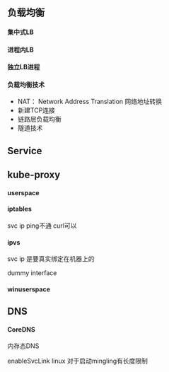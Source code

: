 
## 负载均衡

#### 集中式LB

#### 进程内LB

#### 独立LB进程

#### 负载均衡技术

- NAT： Network Address Translation 网络地址转换
- 新建TCP连接
- 链路层负载均衡
- 隧道技术



## Service



## kube-proxy

#### userspace

#### iptables
svc ip ping不通 curl可以

#### ipvs
svc ip 是要真实绑定在机器上的

dummy interface

#### winuserspace



## DNS

#### CoreDNS
内存态DNS

enableSvcLink  linux 对于启动mingling有长度限制

